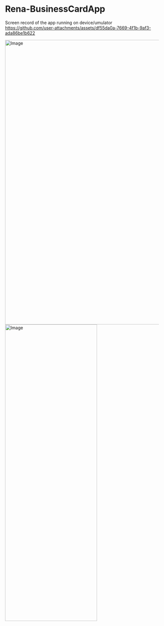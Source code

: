 # Rena-BusinessCardApp
Screen record of the app running on device/umulator
https://github.com/user-attachments/assets/df55da0a-7669-4f1b-9af3-ada86be1b622

<img width="557" height="928" alt="Image" src="https://github.com/user-attachments/assets/4d1b1366-7f98-46d6-b5bb-ee6fbc967336" />
<img width="301" height="967" alt="Image" src="https://github.com/user-attachments/assets/640bafb0-f4e1-46f3-b9ae-92c88c2d290f" />
